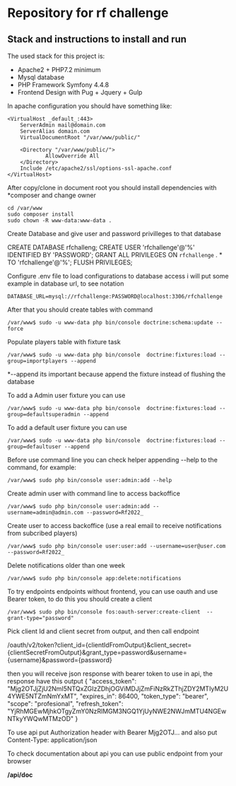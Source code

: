 # Repository for rf challenge

## Stack and instructions to install and run

The used stack for this project is:
 - Apache2 + PHP7.2 minimum
 - Mysql database
 - PHP Framework Symfony 4.4.8
 - Frontend Design with Pug + Jquery + Gulp

In apache configuration you should have something like:

```
<VirtualHost _default_:443>
    ServerAdmin mail@domain.com
    ServerAlias domain.com
    VirtualDocumentRoot "/var/www/public/"

    <Directory "/var/www/public/">
            AllowOverride All
    </Directory>
    Include /etc/apache2/ssl/options-ssl-apache.conf
</VirtualHost>
```

After copy/clone in document root you should install dependencies with *composer and change owner
```
cd /var/www
sudo composer install
sudo chown -R www-data:www-data .
```

Create Database and give user and password privilleges to that database

CREATE DATABASE rfchalleng;
CREATE USER 'rfchallenge'@'%' IDENTIFIED BY 'PASSWORD';
GRANT ALL PRIVILEGES ON `rfchallenge` . * TO 'rfchallenge'@'%';
FLUSH PRIVILEGES;


Configure .env file to load configurations to database access  i will put some example in database url, to see notation
```
DATABASE_URL=mysql://rfchallenge:PASSWORD@localhost:3306/rfchallenge
```

After that you should create tables with command
```
/var/www$ sudo -u www-data php bin/console doctrine:schema:update --force
```

Populate players table with fixture task
```
/var/www$ sudo -u www-data php bin/console  doctrine:fixtures:load --group=importplayers --append
``` 
*--append its important because append the fixture instead of flushing the database

To add a Admin user fixture you can use 

```
/var/www$ sudo -u www-data php bin/console  doctrine:fixtures:load --group=defaultsuperadmin --append
``` 

To add a default user fixture you can use 

```
/var/www$ sudo -u www-data php bin/console  doctrine:fixtures:load --group=defaultuser --append
``` 

Before use command line you can check helper appending --help to the command, for example:
```
/var/www$ sudo php bin/console user:admin:add --help
```

Create admin user with command line to access backoffice
```
/var/www$ sudo php bin/console user:admin:add --username=admin@admin.com --password=Rf2022_
```

Create user to access backoffice (use a real email to receive notifications from subcribed players)

```
/var/www$ sudo php bin/console user:user:add --username=user@user.com --password=Rf2022_
```

Delete notifications older than one week
```
/var/www$ sudo php bin/console app:delete:notifications
```

To try endpoints endpoints without frontend, you can use oauth and use Bearer token, to do this you should create a client
```
/var/www$ sudo php bin/console fos:oauth-server:create-client  --grant-type="password"
```

Pick client Id and client secret from output, and then call endpoint 

/oauth/v2/token?client_id={clientIdFromOutput}&client_secret={clientSecretFromOutput}&grant_type=password&username={username}&password={password}

then you will receive json response with bearer token to use in api, the response have this output
{
    "access_token": "Mjg2OTJjZjU2NmI5NTQxZGIzZDhjOGViMDJjZmFiNzRkZThjZDY2MTIyM2U4YWE5NTZmNmYxMT",
    "expires_in": 86400,
    "token_type": "bearer",
    "scope": "profesional",
    "refresh_token": "YjRhMGEwMjhkOTgyZmY0NzRlMGM3NGQ1YjUyNWE2NWJmMTU4NGEwNTkyYWQwMTMzOD"
}

To use api put Authorization header with Bearer Mjg2OTJ... and also put Content-Type: application/json

To check documentation about api you can use public endpoint from your browser

**/api/doc**


